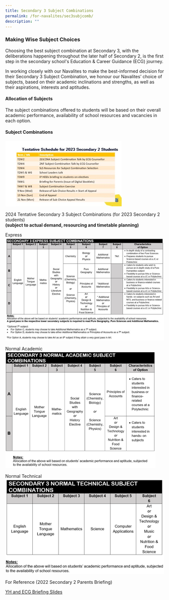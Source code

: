 ```yaml
---
title: Secondary 3 Subject Combinations
permalink: /for-navalites/sec3subjcomb/
description: ""
---
```

### Making Wise Subject Choices

Choosing the best subject combination at Secondary 3, with the deliberations happening throughout the later half of Secondary 2, is the first step in the secondary school's Education & Career Guidance (ECG) journey. 

In working closely with our Navalites to make the best-informed decision for their Secondary 3 Subject Combination, we honour our Navalites’ choice of subjects, based on their academic inclinations and strengths, as well as their aspirations, interests and aptitudes.

#### Allocation of Subjects
The subject combinations offered to students will be based on their overall academic performance, availability of school resources and vacancies in each option. 

#### Subject Combinations
![](/images/Su%20combi/Picture1.jpg)

         
2024 Tentative Secondary 3 Subject Combinations (for 2023 Secondary 2 students)  
**(subject to actual demand, resourcing and timetable planning)**

Express
![](/images/Picture5.jpg)

Normal Academic
![](/images/Picture6.png)

Normal Technical
![](/images/Picture7.png)

For Reference (2022 Secondary 2 Parents Briefing)

<a href="[YH and ECG Briefing Slides](/files/Su%20combi/YH%20and%20ECG%20Briefing%20Slides.pdf)">YH and ECG Briefing Slides</a>

